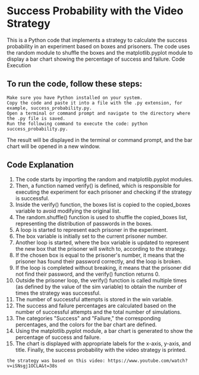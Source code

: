 # Success Probability with the Video Strategy

This is a Python code that implements a strategy to calculate the success probability in an experiment based on boxes and prisoners. The code uses the random module to shuffle the boxes and the matplotlib.pyplot module to display a bar chart showing the percentage of success and failure.
Code Execution

 ## To run the code, follow these steps:

    Make sure you have Python installed on your system.
    Copy the code and paste it into a file with the .py extension, for example, success_probability.py.
    Open a terminal or command prompt and navigate to the directory where the .py file is saved.
    Run the following command to execute the code: python success_probability.py.

The result will be displayed in the terminal or command prompt, and the bar chart will be opened in a new window.

## Code Explanation

   1. The code starts by importing the random and matplotlib.pyplot modules.
   2. Then, a function named verify() is defined, which is responsible for executing the experiment for each prisoner and checking if the strategy is successful.
   3. Inside the verify() function, the boxes list is copied to the copied_boxes variable to avoid modifying the original list.
   4. The random.shuffle() function is used to shuffle the copied_boxes list, representing the distribution of passwords in the boxes.
   5. A loop is started to represent each prisoner in the experiment.
   7. The box variable is initially set to the current prisoner number.
   8. Another loop is started, where the box variable is updated to represent the new box that the prisoner will switch to, according to the strategy.
   9. If the chosen box is equal to the prisoner's number, it means that the prisoner has found their password correctly, and the loop is broken.
   10. If the loop is completed without breaking, it means that the prisoner did not find their password, and the verify() function returns 0.
   11. Outside the prisoner loop, the verify() function is called multiple times (as defined by the value of the sim variable) to obtain the number of times the strategy was successful.
   12. The number of successful attempts is stored in the win variable.
   13. The success and failure percentages are calculated based on the number of successful attempts and the total number of simulations.
   14. The categories "Success" and "Failure," the corresponding percentages, and the colors for the bar chart are defined.
   15. Using the matplotlib.pyplot module, a bar chart is generated to show the percentage of success and failure.
   16. The chart is displayed with appropriate labels for the x-axis, y-axis, and title.
    Finally, the success probability with the video strategy is printed.

    the strategy was based on this video: https://www.youtube.com/watch?v=iSNsgj1OCLA&t=38s